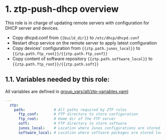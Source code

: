 # 1. ztp-push-dhcp overview

This role is in charge of updating remote servers with configuration for DHCP server and devices.

- Copy dhcpd.conf from `{{build_dir}}` to `/etc/dhcp/dhcpd.conf`
- Restart dhcp service on the remote server to apply latest configuration
- Copy devices' configuration from `{{ztp.path.junos_local}}` to `{{ztp.path.ftp_root}}/{{ztp.path.ftp_conf}}`
- Copy content of software repository `{{ztp.path.software_local}}` to  `{{ztp.path.ftp_root}}/{{ztp.path.soft}}`

## 1.1. Variables needed by this role:
All variables are defined in [group_vars/all/ztp-variables.yaml](../../group_vars/all/ztp-variables.yaml)
```yaml
---
  ztp:
    path:             # All paths required by ZTP roles
      ftp_conf:       # FTP directory to store configuration
      ftp_root:       # Home dir of the FTP server
      soft:           # FTP directory to store software
      junos_local:    # Location where Junos configurations are stored
      software_local: # Location where software packages are stored locally
```
